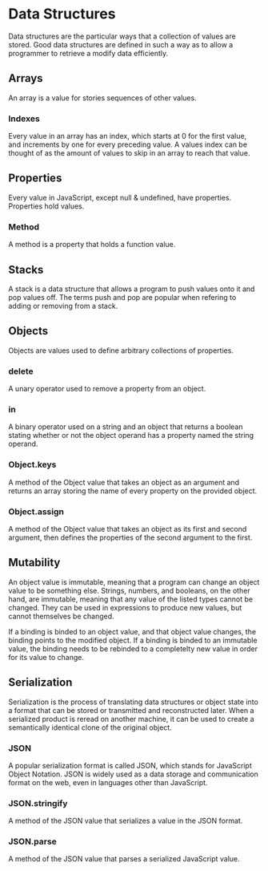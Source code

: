 # Data Structures

Data structures are the particular ways that a collection of values are stored. Good data structures are defined in such a way as to allow a programmer to retrieve a modify data efficiently.

## Arrays

An array is a value for stories sequences of other values.

### Indexes

Every value in an array has an index, which starts at 0 for the first value, and increments by one for every preceding value. A values index can be thought of as the amount of values to skip in an array to reach that value.

## Properties

Every value in JavaScript, except null & undefined, have properties. Properties hold values.

### Method

A method is a property that holds a function value.

## Stacks

A stack is a data structure that allows a program to push values onto it and pop values off. The terms push and pop are popular when refering to adding or removing from a stack.

## Objects

Objects are values used to define arbitrary collections of properties.

### delete

A unary operator used to remove a property from an object.

### in

A binary operator used on a string and an object that returns a boolean stating whether or not the object operand has a property named the string operand.

### Object.keys

A method of the Object value that takes an object as an argument and returns an array storing the name of every property on the provided object.

### Object.assign

A method of the Object value that takes an object as its first and second argument, then defines the properties of the second argument to the first.

## Mutability

An object value is immutable, meaning that a program can change an object value to be something else. Strings, numbers, and booleans, on the other hand, are immutable, meaning that any value of the listed types cannot be changed. They can be used in expressions to produce new values, but cannot themselves be changed.

If a binding is binded to an object value, and that object value changes, the binding points to the modified object. If a binding is binded to an immutable value, the binding needs to be rebinded to a completelty new value in order for its value to change.

## Serialization

Serialization is the process of translating data structures or object state into a format that can be stored or transmitted and reconstructed later. When a serialized product is reread on another machine, it can be used to create a semantically identical clone of the original object.

### JSON

A popular serialization format is called JSON, which stands for JavaScript Object Notation. JSON is widely used as a data storage and communication format on the web, even in languages other than JavaScript.

### JSON.stringify

A method of the JSON value that serializes a value in the JSON format.

### JSON.parse

A method of the JSON value that parses a serialized JavaScript value.